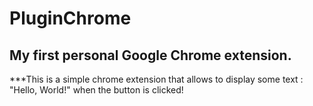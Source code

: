 # PluginChrome
## My first personal Google Chrome extension.
 
***This is a simple chrome extension that allows to display some text : "Hello, World!" when the button is clicked!
